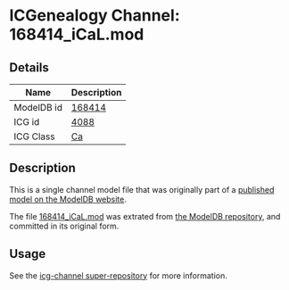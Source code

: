 # ICGenealogy Channel: 168414\_iCaL.mod

## Details

Name | Description
---- | -----------
ModelDB id | [168414](http://senselab.med.yale.edu/ModelDB/ShowModel.cshtml?model=168414)
ICG id | [4088](http://icg.neurotheory.ox.ac.uk/channels/3/4088)
ICG Class | [Ca](http://icg.neurotheory.ox.ac.uk/channels/3)

## Description

This is a single channel model file that was originally part of a [published model on the ModelDB website](http://senselab.med.yale.edu/mModelDB/ShowModel.cshtml?model=168414).

The file [168414\_iCaL.mod](168414_iCaL.mod) was extrated from [the ModelDB repository](http://senselab.med.yale.edu/ModelDB/ShowModel.cshtml?model=168414), and committed in its original form.

## Usage

See the [icg-channel super-repository](https://github.com/icgenealogy/icg-channels) for more information.